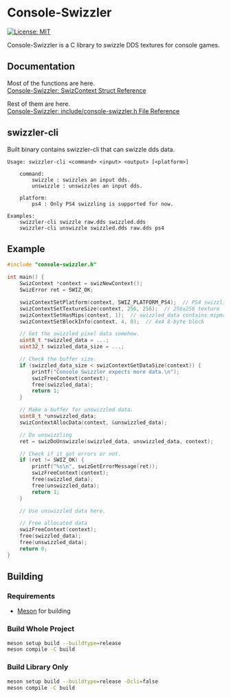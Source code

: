 # Console-Swizzler

[![License: MIT](https://img.shields.io/badge/License-MIT-yellow.svg)](https://opensource.org/licenses/MIT)

Console-Swizzler is a C library to swizzle DDS textures for console games.

## Documentation

Most of the functions are here.  
[Console-Swizzler: SwizContext Struct Reference](https://matyamod.github.io/Console-Swizzler/struct_swiz_context.html)  

Rest of them are here.  
[Console-Swizzler: include/console-swizzler.h File Reference](https://matyamod.github.io/Console-Swizzler/console-swizzler_8h.html)

## swizzler-cli

Built binary contains swizzler-cli that can swizzle dds data.

```
Usage: swizzler-cli <command> <input> <output> [<platform>]

    command:
        swizzle : swizzles an input dds.
        unswizzle : unswizzles an input dds.

    platform:
        ps4 : Only PS4 swizzling is supported for now.

Examples:
    swizzler-cli swizzle raw.dds swizzled.dds
    swizzler-cli unswizzle swizzled.dds raw.dds ps4
```

## Example

```c
#include "console-swizzler.h"

int main() {
    SwizContext *context = swizNewContext();
    SwizError ret = SWIZ_OK;

    swizContextSetPlatform(context, SWIZ_PLATFORM_PS4);  // PS4 swizzling
    swizContextSetTextureSize(context, 256, 256);  // 256x256 texture
    swizContextSetHasMips(context, 1);  // swizzled_data contains mipmaps
    swizContextSetBlockInfo(context, 4, 8);  // 4x4 8-byte block

    // Get the swizzled pixel data somehow.
    uint8_t *swizzled_data = ...;
    uint32_t swizzled_data_size = ...;

    // Check the buffer size.
    if (swizzled_data_size < swizContextGetDataSize(context)) {
        printf("Console Swizzler expects more data.\n");
        swizFreeContext(context);
        free(swizzled_data);
        return 1;
    }

    // Make a buffer for unswizzled data.
    uint8_t *unswizzled_data;
    swizContextAllocData(context, &unswizzled_data);

    // Do unswizzling
    ret = swizDoUnswizzle(swizzled_data, unswizzled_data, context);

    // Check if it got errors or not.
    if (ret != SWIZ_OK) {
        printf("%s\n", swizGetErrorMessage(ret));
        swizFreeContext(context);
        free(swizzled_data);
        free(unswizzled_data);
        return 1;
    }

    // Use unswizzled data here.

    // Free allocated data
    swizFreeContext(context);
    free(swizzled_data);
    free(unswizzled_data);
    return 0;
}
```

## Building

### Requirements

- [Meson](https://mesonbuild.com/) for building

### Build Whole Project

```bash
meson setup build --buildtype=release
meson compile -C build
```

### Build Library Only

```bash
meson setup build --buildtype=release -Dcli=false
meson compile -C build
```
